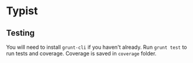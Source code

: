 # Typist

## Testing

You will need to install `grunt-cli` if you haven't already.
Run `grunt test` to run tests and coverage. Coverage is saved in `coverage` folder.

